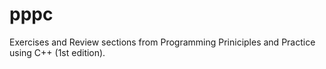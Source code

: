# pppc
Exercises and Review sections from Programming Priniciples and Practice using C++ (1st edition).

